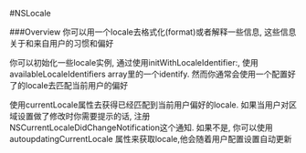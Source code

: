 #NSLocale

###Overview
你可以用一个locale去格式化(format)或者解释一些信息, 这些信息关于和来自用户的习惯和偏好

你可以初始化一些locale实例, 通过使用initWithLocaleIdentifier:, 使用availableLocaleIdentifiers array里的一个identify. 然而你通常会使用一个配置好了的locale去匹配当前用户的偏好

使用currentLocale属性去获得已经匹配到当前用户偏好的locale. 如果当用户对区域设置做了修改时你需要提示的话, 注册 NSCurrentLocaleDidChangeNotification这个通知. 如果不是, 你可以使用autoupdatingCurrentLocale 属性来获取locale,他会随着用户配置设置自动更新


